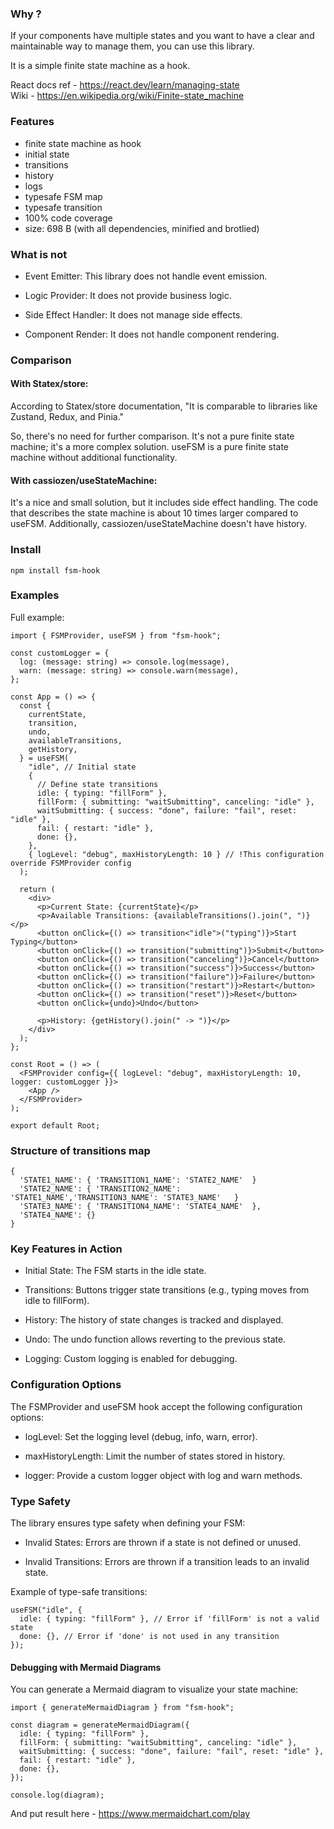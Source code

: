 ### Why ?

If your components have multiple states and you want to have a clear and maintainable way to manage them, you can use this library. 

It is a simple finite state machine as a hook. 

React docs ref - https://react.dev/learn/managing-state
\
Wiki - https://en.wikipedia.org/wiki/Finite-state_machine

### Features

- finite state machine as hook
- initial state 
- transitions
- history
- logs
- typesafe FSM map
- typesafe transition
- 100% code coverage
- size: 698 B (with all dependencies, minified and brotlied)

### What is not

- Event Emitter: This library does not handle event emission.

- Logic Provider: It does not provide business logic.

- Side Effect Handler: It does not manage side effects.

- Component Render: It does not handle component rendering.


### Comparison 

#### With Statex/store:
According to Statex/store documentation, "It is comparable to libraries like Zustand, Redux, and Pinia."

So, there's no need for further comparison. It's not a pure finite state machine; it's a more complex solution. useFSM is a pure finite state machine without additional functionality.

#### With cassiozen/useStateMachine:
It's a nice and small solution, but it includes side effect handling.
The code that describes the state machine is about 10 times larger compared to useFSM.
Additionally, cassiozen/useStateMachine doesn't have history.

### Install

    npm install fsm-hook

### Examples

Full example:
```tsx
import { FSMProvider, useFSM } from "fsm-hook";

const customLogger = {
  log: (message: string) => console.log(message),
  warn: (message: string) => console.warn(message),
};

const App = () => {
  const {
    currentState,
    transition,
    undo,
    availableTransitions,
    getHistory,
  } = useFSM(
    "idle", // Initial state
    {
      // Define state transitions
      idle: { typing: "fillForm" },
      fillForm: { submitting: "waitSubmitting", canceling: "idle" },
      waitSubmitting: { success: "done", failure: "fail", reset: "idle" },
      fail: { restart: "idle" },
      done: {},
    },
    { logLevel: "debug", maxHistoryLength: 10 } // !This configuration override FSMProvider config
  );

  return (
    <div>
      <p>Current State: {currentState}</p>
      <p>Available Transitions: {availableTransitions().join(", ")}</p>
      <button onClick={() => transition<"idle">("typing")}>Start Typing</button>
      <button onClick={() => transition("submitting")}>Submit</button>
      <button onClick={() => transition("canceling")}>Cancel</button>
      <button onClick={() => transition("success")}>Success</button>
      <button onClick={() => transition("failure")}>Failure</button>
      <button onClick={() => transition("restart")}>Restart</button>
      <button onClick={() => transition("reset")}>Reset</button>
      <button onClick={undo}>Undo</button>

      <p>History: {getHistory().join(" -> ")}</p>
    </div>
  );
};

const Root = () => (
  <FSMProvider config={{ logLevel: "debug", maxHistoryLength: 10, logger: customLogger }}>
    <App />
  </FSMProvider>
);

export default Root;
```

### Structure of transitions map
```tsx
{
  'STATE1_NAME': { 'TRANSITION1_NAME': 'STATE2_NAME'  }
  'STATE2_NAME': { 'TRANSITION2_NAME': 'STATE1_NAME','TRANSITION3_NAME': 'STATE3_NAME'   }
  'STATE3_NAME': { 'TRANSITION4_NAME': 'STATE4_NAME'  },
  'STATE4_NAME': {}
}
```

### Key Features in Action
- Initial State: The FSM starts in the idle state.

- Transitions: Buttons trigger state transitions (e.g., typing moves from idle to fillForm).

- History: The history of state changes is tracked and displayed.

- Undo: The undo function allows reverting to the previous state.

- Logging: Custom logging is enabled for debugging.

### Configuration Options
The FSMProvider and useFSM hook accept the following configuration options:

- logLevel: Set the logging level (debug, info, warn, error).

- maxHistoryLength: Limit the number of states stored in history.

- logger: Provide a custom logger object with log and warn methods.

### Type Safety
The library ensures type safety when defining your FSM:

- Invalid States: Errors are thrown if a state is not defined or unused.

- Invalid Transitions: Errors are thrown if a transition leads to an invalid state.

Example of type-safe transitions:

```tsx
useFSM("idle", {
  idle: { typing: "fillForm" }, // Error if 'fillForm' is not a valid state
  done: {}, // Error if 'done' is not used in any transition
});
```

#### Debugging with Mermaid Diagrams

You can generate a Mermaid diagram to visualize your state machine:

```tsx
import { generateMermaidDiagram } from "fsm-hook";

const diagram = generateMermaidDiagram({
  idle: { typing: "fillForm" },
  fillForm: { submitting: "waitSubmitting", canceling: "idle" },
  waitSubmitting: { success: "done", failure: "fail", reset: "idle" },
  fail: { restart: "idle" },
  done: {},
});

console.log(diagram);
```

And put result here - https://www.mermaidchart.com/play
